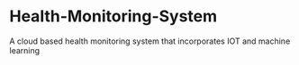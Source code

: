 # Health-Monitoring-System
A cloud based health monitoring system that incorporates IOT and machine learning
